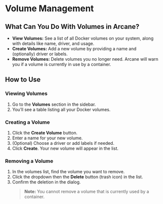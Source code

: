 # Volume Management

## What Can You Do With Volumes in Arcane?

- **View Volumes:** See a list of all Docker volumes on your system, along with details like name, driver, and usage.
- **Create Volumes:** Add a new volume by providing a name and (optionally) driver or labels.
- **Remove Volumes:** Delete volumes you no longer need. Arcane will warn you if a volume is currently in use by a container.

## How to Use

### Viewing Volumes

1. Go to the **Volumes** section in the sidebar.
2. You’ll see a table listing all your Docker volumes.

### Creating a Volume

1. Click the **Create Volume** button.
2. Enter a name for your new volume.
3. (Optional) Choose a driver or add labels if needed.
4. Click **Create**. Your new volume will appear in the list.

### Removing a Volume

1. In the volumes list, find the volume you want to remove.
2. Click the dropdown then the **Delete** button (trash icon) in the list.
3. Confirm the deletion in the dialog.
   > **Note:** You cannot remove a volume that is currently used by a container.
